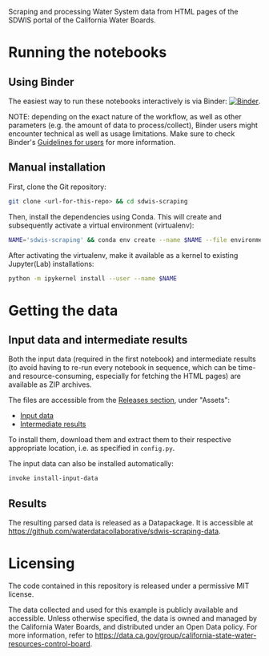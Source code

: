 Scraping and processing Water System data from HTML pages of the SDWIS portal of the California Water Boards.

# Running the notebooks

## Using Binder

The easiest way to run these notebooks interactively is via Binder:
[![Binder](https://mybinder.org/badge_logo.svg)](https://mybinder.org/v2/gh/fndari/sdwis-scraping/master).

NOTE: depending on the exact nature of the workflow, as well as other parameters (e.g. the amount of data to process/collect),
Binder users might encounter technical as well as usage limitations.
Make sure to check Binder's [Guidelines for users](https://mybinder.readthedocs.io/en/latest/user-guidelines.html) for more information.

## Manual installation

First, clone the Git repository:

```sh
git clone <url-for-this-repo> && cd sdwis-scraping
```

Then, install the dependencies using Conda. This will create and subsequently activate a virtual environment (virtualenv):

```sh
NAME='sdwis-scraping' && conda env create --name $NAME --file environment.yml && source activate $NAME
```

After activating the virtualenv, make it available as a kernel to existing Jupyter(Lab) installations:

```sh
python -m ipykernel install --user --name $NAME
```

# Getting the data

## Input data and intermediate results

Both the input data (required in the first notebook) and intermediate results (to avoid having to re-run every notebook in sequence, which can be time- and resource-consuming, especially for fetching the HTML pages) are available as ZIP archives.

The files are accessible from the [Releases section](https://github.com/fndari/sdwis-scraping/releases), under "Assets": 

- [Input data](https://github.com/fndari/sdwis-scraping/releases/download/v0.1.0/input-data.zip)
- [Intermediate results](https://github.com/fndari/sdwis-scraping/releases/download/v0.1.0/intermediate-results.zip)

To install them, download them and extract them to their respective appropriate location, i.e. as specified in `config.py`.

The input data can also be installed automatically:

```sh
invoke install-input-data
```

## Results

The resulting parsed data is released as a Datapackage. It is accessible at <https://github.com/waterdatacollaborative/sdwis-scraping-data>.

# Licensing

The code contained in this repository is released under a permissive MIT license.

The data collected and used for this example is publicly available and accessible.
Unless otherwise specified, the data is owned and managed by the California Water Boards, and distributed under an Open Data policy.
For more information, refer to <https://data.ca.gov/group/california-state-water-resources-control-board>.
